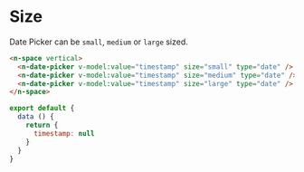 # Size

Date Picker can be `small`, `medium` or `large` sized.

```html
<n-space vertical>
  <n-date-picker v-model:value="timestamp" size="small" type="date" />
  <n-date-picker v-model:value="timestamp" size="medium" type="date" />
  <n-date-picker v-model:value="timestamp" size="large" type="date" />
</n-space>
```

```js
export default {
  data () {
    return {
      timestamp: null
    }
  }
}
```
